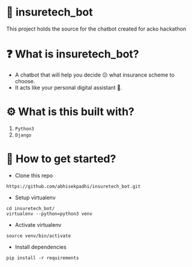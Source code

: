 # :robot: insuretech_bot
This project holds the source for the chatbot created for acko hackathon

# :question: What is insuretech_bot?
- A chatbot that will help you decide :confused: what insurance scheme to choose.
- It acts like your personal digital  assistant :dog:.

# :gear: What is this built with?
1. `Python3`
2. `Django`

# :rocket: How to get started?
- Clone this repo
```
https://github.com/abhisekpadhi/insuretech_bot.git
```

- Setup virtualenv

```
cd insuretech_bot/
virtualenv --python=python3 venv
```

- Activate virtualenv

```
source venv/bin/activate
```

- Install dependencies

```
pip install -r requirements
```

